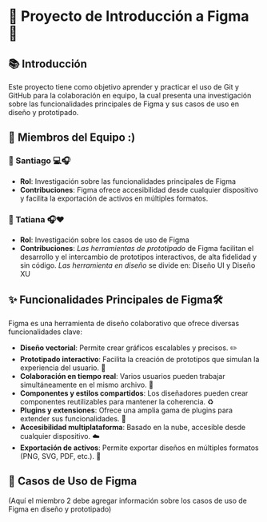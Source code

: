 # 🌟 Proyecto de Introducción a Figma 🌟

## 📚 Introducción
Este proyecto tiene como objetivo aprender y practicar el uso de Git y GitHub para la colaboración en equipo, la cual presenta una investigación sobre las funcionalidades principales de Figma y sus casos de uso en diseño y prototipado.


## 👥 Miembros del Equipo :)

### 🌟 Santiago 💻​🎧​
- **Rol**: Investigación sobre las funcionalidades principales de Figma
- **Contribuciones**: Figma ofrece accesibilidad desde cualquier dispositivo y facilita la exportación de activos en múltiples formatos. 

### 🌟 Tatiana 🎧​❤️​
- **Rol**: Investigación sobre los casos de uso de Figma
- **Contribuciones**: _Las herramientas de prototipado_ de Figma facilitan el desarrollo y el intercambio de prototipos interactivos, de alta fidelidad y sin código. _Las herramienta en diseño_ se divide en: Diseño UI y Diseño XU

## ✨ Funcionalidades Principales de Figma🛠️

Figma es una herramienta de diseño colaborativo que ofrece diversas funcionalidades clave:

- **Diseño vectorial**: Permite crear gráficos escalables y precisos. ✏️
- **Prototipado interactivo**: Facilita la creación de prototipos que simulan la experiencia del usuario. 📱
- **Colaboración en tiempo real**: Varios usuarios pueden trabajar simultáneamente en el mismo archivo. 👥
- **Componentes y estilos compartidos**: Los diseñadores pueden crear componentes reutilizables para mantener la coherencia. ♻️
- **Plugins y extensiones**: Ofrece una amplia gama de plugins para extender sus funcionalidades. 🔌
- **Accesibilidad multiplataforma**: Basado en la nube, accesible desde cualquier dispositivo. ☁️
- **Exportación de activos**: Permite exportar diseños en múltiples formatos (PNG, SVG, PDF, etc.). 📂

## 🎨 Casos de Uso de Figma
(Aquí el miembro 2 debe agregar información sobre los casos de uso de Figma en diseño y prototipado)
